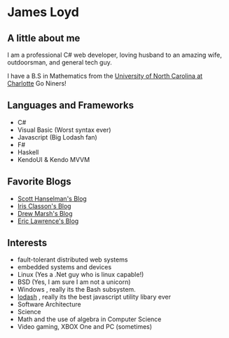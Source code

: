 James Loyd
=======================

## A little about me
I am a professional C# web developer, loving husband to an amazing wife, outdoorsman, and general tech guy.

I have a B.S in Mathematics from the [University of North Carolina at Charlotte](http://www.uncc.edu/) Go Niners!



## Languages and Frameworks
* C#
* Visual Basic (Worst syntax ever)
* Javascript (Big Lodash fan)
* F#
* Haskell
* KendoUI & Kendo MVVM

## Favorite Blogs
* [Scott Hanselman's Blog](http://www.hanselman.com/blog/)
* [Iris Classon's Blog](http://irisclasson.com/)
* [Drew Marsh's Blog](http://blog.hackedbrain.com/)
* [Eric Lawrence's Blog](https://textslashplain.com/)

## Interests
* fault-tolerant distributed web systems
* embedded systems and devices
* Linux (Yes a .Net guy who is linux capable!)
* BSD (Yes, I am sure I am not a unicorn)
* Windows , really its the Bash subsystem.
* [lodash](https://lodash.com/) , really its the best javascript utility libary ever
* Software Architecture
* Science
* Math and the use of algebra in Computer Science
* Video gaming, XBOX One and PC (sometimes)